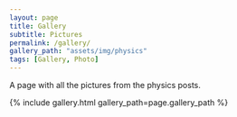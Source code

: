 ```yaml
---
layout: page
title: Gallery
subtitle: Pictures
permalink: /gallery/
gallery_path: "assets/img/physics"
tags: [Gallery, Photo]
---
```


A page with all the pictures from the physics posts.


{% include gallery.html gallery_path=page.gallery_path %}